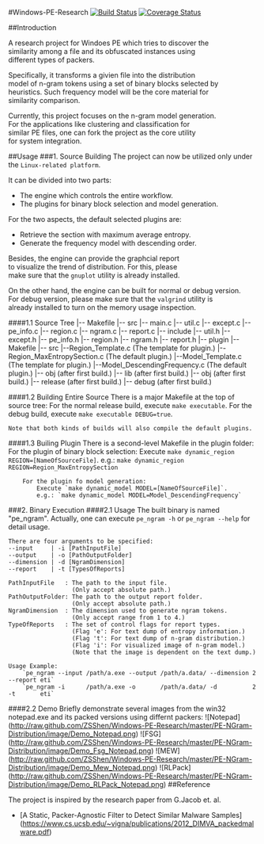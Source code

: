 #Windows-PE-Research
[![Build Status](https://travis-ci.org/ZSShen/Windows-PE-Research.svg?branch=master)](https://travis-ci.org/ZSShen/Windows-PE-Research)
[![Coverage Status](https://coveralls.io/repos/ZSShen/Windows-PE-Research/badge.png?branch=master)](https://coveralls.io/r/ZSShen/Windows-PE-Research?branch=master)

##Introduction

A research project for Windoes PE which tries to discover the  
similarity among a file and its obfuscated instances using  
different types of packers.  

Specifically, it transforms a givien file into the distribution  
model of n-gram tokens using a set of binary blocks selected by  
heuristics. Such frequency model will be the core material for  
similarity comparison.  

Currently, this project focuses on the n-gram model generation.  
For the applications like clustering and classification for  
similar PE files, one can fork the project as the core utility  
for system integration.  

##Usage
###1. Source Building
The project can now be utilized only under the `Linux-related platform`.  

It can be divided into two parts:  
+ The engine which controls the entire workflow.  
+ The plugins for binary block selection and model generation.  

For the two aspects, the default selected plugins are:  
+ Retrieve the section with maximum average entropy.  
+ Generate the frequency model with descending order.  

Besides, the engine can provide the graphcial report  
to visualize the trend of distribution. For this, please  
make sure that the `gnuplot` utility is already installed.  
    
On the other hand, the engine can be built for normal or debug version.  
For debug version, please make sure that the `valgrind` utility is  
already installed to turn on the memory usage inspection.  

####1.1 Source Tree
    |-- Makefile
    |-- src
        |-- main.c
        |-- util.c
        |-- except.c
        |-- pe_info.c
        |-- region.c
        |-- ngram.c
        |-- report.c
    |-- include
        |-- util.h
        |-- except.h
        |-- pe_info.h
        |-- region.h
        |-- ngram.h
        |-- report.h
    |-- plugin
        |-- Makefile
        |-- src
            |--Region_Template.c (The template for plugin.)
            |--Region_MaxEntropySection.c (The default plugin.)
            |--Model_Template.c (The template for plugin.)
            |--Model_DescendingFrequency.c (The default plugin.)
        |-- obj (after first build.)
        |-- lib (after first build.)
    |-- obj (after first build.)
    |-- release (after first build.)
    |-- debug (after first build.)
    
    
####1.2 Building Entire Source
    There is a major Makefile at the top of source tree:
        For the normal release build, execute `make executable`.
        For the debug build, execute `make executable DEBUG=true`.
    
    Note that both kinds of builds will also compile the default plugins.

####1.3 Builing Plugin
    There is a second-level Makefile in the plugin folder:
        For the plugin of binary block selection:
            Execute `make dynamic_region REGION=[NameOfSourceFile]`.
            e.g.: `make dynamic_region REGION=Region_MaxEntropySection`
    
        For the plugin fo model generation:
            Execute `make dynamic_model MODEL=[NameOfSourceFile]`.
            e.g.: `make dynamic_model MODEL=Model_DescendingFrequency`

###2. Binary Execution
####2.1 Usage
    The built binary is named "pe_ngram". Actually, one can execute
    `pe_ngram -h` or `pe_ngram --help` for detail usage.

    There are four arguments to be specified:
    --input     | -i [PathInputFile]
    --output    | -o [PathOutputFolder]
    --dimension | -d [NgramDimension]
    --report    | -t [TypesOfReports]
    
    PathInputFile   : The path to the input file.
                      (Only accept absolute path.)
    PathOutputFolder: The path to the output report folder.
                      (Only accept absolute path.)
    NgramDimension  : The dimension used to generate ngram tokens. 
                      (Only accept range from 1 to 4.)
    TypeOfReports   : The set of control flags for report types.
                      (Flag 'e': For text dump of entropy information.)
                      (Flag 't': For text dump of n-gram distribution.)
                      (Flag 'i': For visualized image of n-gram model.)
                      (Note that the image is dependent on the text dump.)
                      
    Usage Example:
        `pe_ngram --input /path/a.exe --output /path/a.data/ --dimension 2 --report eti`
        `pe_ngram -i      /path/a.exe -o       /path/a.data/ -d          2 -t       eti`

####2.2 Demo
    Briefly demonstrate several images from the win32 notepad.exe and its
    packed versions using differnt packers:
![Notepad] (http://raw.github.com/ZSShen/Windows-PE-Research/master/PE-NGram-Distribution/image/Demo_Notepad.png)
![FSG] (http://raw.github.com/ZSShen/Windows-PE-Research/master/PE-NGram-Distribution/image/Demo_Fsg_Notepad.png)
![MEW] (http://raw.github.com/ZSShen/Windows-PE-Research/master/PE-NGram-Distribution/image/Demo_Mew_Notepad.png)
![RLPack] (http://raw.github.com/ZSShen/Windows-PE-Research/master/PE-NGram-Distribution/image/Demo_RLPack_Notepad.png)
##Reference

The project is inspired by the research paper from G.Jacob et. al.  
* [A Static, Packer-Agnostic Filter to Detect Similar Malware Samples]
(https://www.cs.ucsb.edu/~vigna/publications/2012_DIMVA_packedmalware.pdf)
